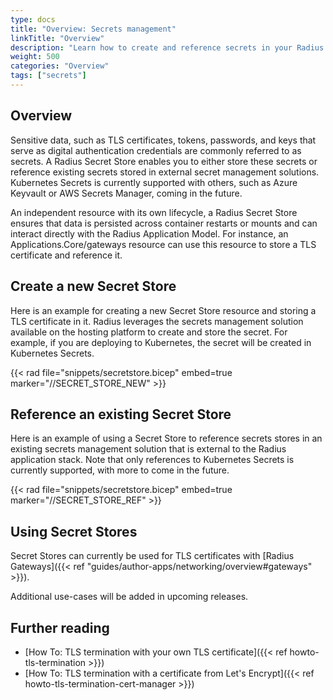 ```yaml
---
type: docs
title: "Overview: Secrets management"
linkTitle: "Overview"
description: "Learn how to create and reference secrets in your Radius application"
weight: 500
categories: "Overview"
tags: ["secrets"]
---
```


## Overview

Sensitive data, such as TLS certificates, tokens, passwords, and keys that serve as digital authentication credentials are commonly referred to as secrets. A Radius Secret Store enables you to either store these secrets or reference existing secrets stored in external secret management solutions. Kubernetes Secrets is currently supported with others, such as Azure Keyvault or AWS Secrets Manager, coming in the future.

An independent resource with its own lifecycle, a Radius Secret Store ensures that data is persisted across container restarts or mounts and can interact directly with the Radius Application Model. For instance, an Applications.Core/gateways resource can use this resource to store a TLS certificate and reference it.

## Create a new Secret Store

Here is an example for creating a new Secret Store resource and storing a TLS certificate in it. Radius leverages the secrets management solution available on the hosting platform to create and store the secret. For example, if you are deploying to Kubernetes, the secret will be created in Kubernetes Secrets.

{{< rad file="snippets/secretstore.bicep" embed=true marker="//SECRET_STORE_NEW" >}}

## Reference an existing Secret Store

Here is an example of using a Secret Store to reference secrets stores in an existing secrets management solution that is external to the Radius application stack. Note that only references to Kubernetes Secrets is currently supported, with more to come in the future.

{{< rad file="snippets/secretstore.bicep" embed=true marker="//SECRET_STORE_REF" >}}

## Using Secret Stores

Secret Stores can currently be used for TLS certificates with [Radius Gateways]({{< ref "guides/author-apps/networking/overview#gateways" >}}).

Additional use-cases will be added in upcoming releases.

## Further reading

- [How To: TLS termination with your own TLS certificate]({{< ref howto-tls-termination >}})
- [How To: TLS termination with a certificate from Let's Encrypt]({{< ref howto-tls-termination-cert-manager >}})
